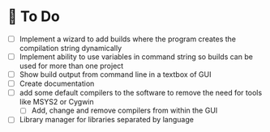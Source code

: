 # 📝 To Do

- [ ] Implement a wizard to add builds where the program creates the compilation string dynamically
- [ ] Implement ability to use variables in command string so builds can be used for more than one project
- [ ] Show build output from command line in a textbox of GUI
- [ ] Create documentation
- [ ] add some default compilers to the software to remove the need for tools like MSYS2 or Cygwin
  - [ ] Add, change and remove compilers from within the GUI
- [ ] Library manager for libraries separated by language
